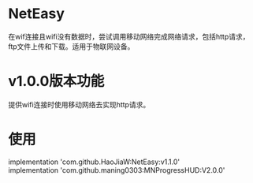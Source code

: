 #  NetEasy
在wif连接且wifi没有数据时，尝试调用移动网络完成网络请求，包括http请求，ftp文件上传和下载。适用于物联网设备。


# v1.0.0版本功能  
提供wifi连接时使用移动网络去实现http请求。


# 使用  
implementation 'com.github.HaoJiaW:NetEasy:v1.1.0'<br>
implementation 'com.github.maning0303:MNProgressHUD:V2.0.0'
	
